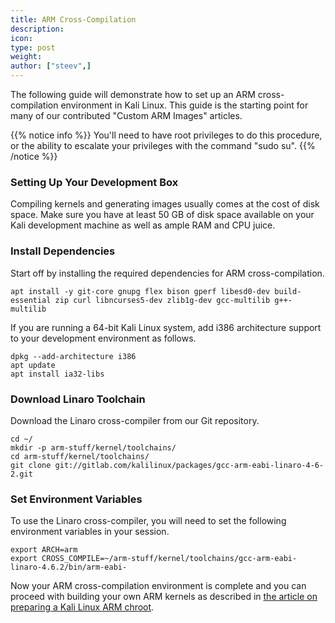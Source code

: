 ```yaml
---
title: ARM Cross-Compilation
description:
icon:
type: post
weight:
author: ["steev",]
---
```


The following guide will demonstrate how to set up an ARM cross-compilation environment in Kali Linux. This guide is the starting point for many of our contributed "Custom ARM Images" articles.

{{% notice info %}}
You'll need to have root privileges to do this procedure, or the ability to escalate your privileges with the command "sudo su".
{{% /notice %}}

### Setting Up Your Development Box

Compiling kernels and generating images usually comes at the cost of disk space. Make sure you have at least 50 GB of disk space available on your Kali development machine as well as ample RAM and CPU juice.

### Install Dependencies

Start off by installing the required dependencies for ARM cross-compilation.

```
apt install -y git-core gnupg flex bison gperf libesd0-dev build-essential zip curl libncurses5-dev zlib1g-dev gcc-multilib g++-multilib
```

If you are running a 64-bit Kali Linux system, add i386 architecture support to your development environment as follows.

```
dpkg --add-architecture i386
apt update
apt install ia32-libs
```

### Download Linaro Toolchain

Download the Linaro cross-compiler from our Git repository.

```
cd ~/
mkdir -p arm-stuff/kernel/toolchains/
cd arm-stuff/kernel/toolchains/
git clone git://gitlab.com/kalilinux/packages/gcc-arm-eabi-linaro-4-6-2.git
```

### Set Environment Variables

To use the Linaro cross-compiler, you will need to set the following environment variables in your session.

```
export ARCH=arm
export CROSS_COMPILE=~/arm-stuff/kernel/toolchains/gcc-arm-eabi-linaro-4.6.2/bin/arm-eabi-
```

Now your ARM cross-compilation environment is complete and you can proceed with building your own ARM kernels as described in [the article on preparing a Kali Linux ARM chroot](/docs/development/kali-linux-arm-chroot/).
